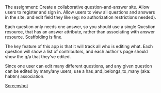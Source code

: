 The assignment:
Create a collaborative question-and-answer site. Allow users to register and sign in. Allow users to view all questions and answers in the site, and edit field they like (eg: no authorization restrictions needed). 

Each question only needs one answer, so you should use a single Question resource, that has an answer attribute, rather than associating with answer resource. Scaffolding is fine.

The key feature of this app is that it will track all who is editing what. Each question will show a list of contributors, and each author's page should show the q/a that they've edited.

Since one user can edit many different questions, and any given question can be edited by many/any users, use a has_and_belongs_to_many (aka: habtm) association. 

[Screenshot](http://i.imgur.com/UR7WxDX.png)
